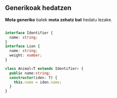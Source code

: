 ## Generikoak hedatzen

**Mota generiko** batek **mota zehatz bat** hedatu lezake.

```typescript

interface Identifier {
  name: string;
}
interface Lion {
  name: string;
  weight: number;
}

class Animal<T extends Identifier> {
  public name:string;
  constructor(iden: T) {
    this.name = iden.name;
  }
}

```
